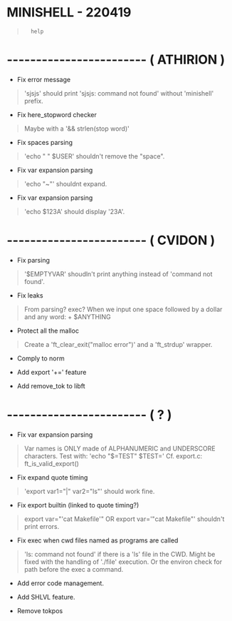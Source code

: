 #  MINISHELL - 220419

>       help

# ------------------------ ( ATHIRION )

- Fix error message
> 'sjsjs' should print 'sjsjs: command not found' without
> 'minishell' prefix.

- Fix here_stopword checker
> Maybe with a '&& strlen(stop word)'

- Fix spaces parsing
> 'echo " " $USER' shouldn't remove the "space".

- Fix var expansion parsing
> 'echo "~"' shouldnt expand.

- Fix var expansion parsing
> 'echo $123A' should display '23A'.

# ------------------------ ( CVIDON )

- Fix parsing
> '$EMPTYVAR' shoudln't print anything instead of 'command not found'.

- Fix leaks
> From parsing? exec?
> When we input one space followed by a dollar and any word:
> <space> + $ANYTHING

- Protect all the malloc
> Create a 'ft_clear_exit("malloc error")' and a 'ft_strdup' wrapper.

- Comply to norm

- Add export '+=' feature

- Add remove_tok to libft

# ------------------------ ( ? )

- Fix var expansion parsing
> Var names is ONLY made of ALPHANUMERIC and UNDERSCORE characters.
> Test with: 'echo "$=TEST" $TEST='
> Cf. export.c: ft_is_valid_export()

- Fix expand quote timing
> 'export var1="|" var2="ls"' should work fine.

- Fix export builtin (linked to quote timing?)
> export var="'cat Makefile'" OR export var='"cat Makefile"' shouldn't
> print errors.

- Fix exec when cwd files named as programs are called
> 'ls: command not found' if there is a 'ls' file in the CWD.
> Might be fixed with the handling of './file' execution. Or the
> environ check for path before the exec a command.

- Add error code management.

- Add SHLVL feature.

- Remove tokpos
